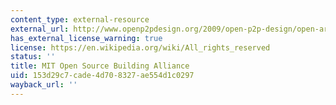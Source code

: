 ```yaml
---
content_type: external-resource
external_url: http://www.openp2pdesign.org/2009/open-p2p-design/open-architectural-design-from-mit-0103-the-osba-project/
has_external_license_warning: true
license: https://en.wikipedia.org/wiki/All_rights_reserved
status: ''
title: MIT Open Source Building Alliance
uid: 153d29c7-cade-4d70-8327-ae554d1c0297
wayback_url: ''
---
```


